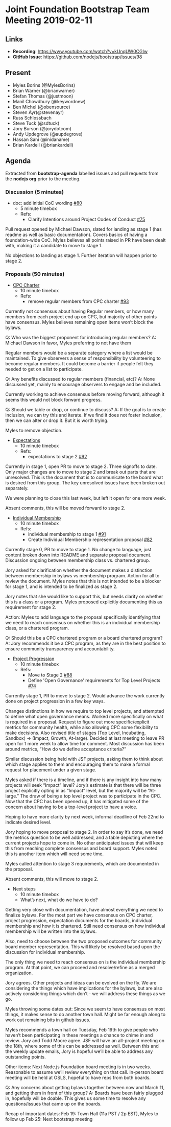 # Joint Foundation Bootstrap Team Meeting 2019-02-11

## Links

* **Recording**:  https://www.youtube.com/watch?v=kUnqUW0CGIw
* **GitHub Issue**: https://github.com/nodejs/bootstrap/issues/98

## Present

- Myles Borins (@MylesBorins)
- Brian Warner (@brianwarner)
- Stefan Thomas (@justmoon)
- Manil Chowdhury (@keywordnew)
- Ben Michel (@obensource)
- Steven Ayr(@stevenayr)
- Russ Schlossbach
- Steve Tuck (@sdtuck)
- Jory Burson (@jorydotcom)
- Andy Updegrove (@aupdegrove)
- Hassan Sani (@inidaname)
- Brian Kardell (@briankardell)

## Agenda

Extracted from **bootstrap-agenda** labelled issues and pull requests from the **nodejs org** prior to the meeting.

### Discussion (5 minutes)

* doc: add initial CoC wording [#80](https://github.com/nodejs/bootstrap/pull/80)
  - 5 minute timebox
  - Refs:
    - Clarify Intentions around Project Codes of Conduct [#75](https://github.com/nodejs/bootstrap/issues/75)

Pull request opened by Michael Dawson, slated for landing as stage 1 (has readme as well as basic documentation).  Covers basics of having a foundation-wide CoC.  Myles believes all points raised in PR have been dealt with, making it a candidate to move to stage 1.

No objections to landing as stage 1.  Further iteration will happen prior to stage 2.

### Proposals (50 minutes)

* [CPC Charter](https://github.com/openjs-foundation/cross-project-council/tree/88fdf8aeecbc30bccb148b09bee0e10f54fd9551/proposals/stage-1/CPC_CHARTER)
  - 10 minute timebox
  - Refs:
    - remove regular members from CPC charter [#93](https://github.com/nodejs/bootstrap/pull/93)

Currently not consensus about having Regular members, or how many members from each project end up on CPC, but majority of other points have consensus.  Myles believes remaining open items won’t block the bylaws.

Q: Who was the biggest proponent for introducing regular members?
A: Michael Dawson in favor, Myles preferring to not have them

Regular members would be a separate category where a list would be maintained. To give observers a sense of responsibility by volunteering to become regular members. It could become a barrier if people felt they needed to get on a list to participate.

Q: Any benefits discussed to regular members (financial, etc)?
A: None discussed yet, mainly to encourage observers to engage and be included.

Currently working to achieve consensus before moving forward, although it seems this would not block forward progress.

Q: Should we table or drop, or continue to discuss?
A: If the goal is to create inclusion, we can try this and iterate.  If we find it does not foster inclusion, then we can alter or drop it.  But it is worth trying.

Myles to remove objection.

* [Expectations](https://github.com/openjs-foundation/cross-project-council/tree/88fdf8aeecbc30bccb148b09bee0e10f54fd9551/proposals/stage-1/EXPECTATIONS)
  - 10 minute timebox
  - Refs:
    - expectations to stage 2 [#92](https://github.com/nodejs/bootstrap/pull/92)

Currently in stage 1, open PR to move to stage 2.  Three signoffs to date.  Only major changes are to move to stage 2 and break out parts that are unresolved.  This is the document that is to communicate to the board what is desired from this group.  The key unresolved issues have been broken out separately.

We were planning to close this last week, but left it open for one more week.

Absent comments, this will be moved forward to stage 2.

* [Individual Membership](https://github.com/openjs-foundation/cross-project-council/tree/88fdf8aeecbc30bccb148b09bee0e10f54fd9551/proposals/stage-0/individual-membership)
  - 10 minute timebox
  - Refs:
    - individual membership to stage 1 [#91](https://github.com/nodejs/bootstrap/pull/91)
    - Create Individual Membership representation proposal [#82](https://github.com/nodejs/bootstrap/pull/82)

Currently stage 0, PR to move to stage 1.  No change to language, just content broken down into README and separate proposal document.  Discussion ongoing between membership class vs. chartered group.

Jory asked for clarification whether the document makes a distinction between membership in bylaws vs membership program.  Action for all to review the document.  Myles notes that this is not intended to be a blocker for stage 1, and is intended to be finalized as stage 2.

Jory notes that she would like to support this, but needs clarity on whether this is a class or a program.  Myles proposed explicitly documenting this as requirement for stage 2.

Action: Myles to add language to the proposal specifically identifying that we need to reach consensus on whether this is an individual membership class, or a chartered program.

Q: Should this be a CPC chartered program or a board chartered program?
A: Jory recommends it be a CPC program, as they are in the best position to ensure community transparency and accountability.

* [Project Progression](https://github.com/openjs-foundation/cross-project-council/tree/88fdf8aeecbc30bccb148b09bee0e10f54fd9551/proposals/stage-1/PROJECT_PROGRESSION)
  - 10 minute timebox
  - Refs:
    - Move to Stage 2 [#88](https://github.com/nodejs/bootstrap/pull/88)
    - Define 'Open Governance' requirements for Top Level Projects [#74](https://github.com/nodejs/bootstrap/issues/74)

Currently stage 1, PR to move to stage 2.  Would advance the work currently done on project progression in a few key ways.

Changes distinctions in how we require to top level projects, and attempted to define what open governance means.  Worked more specifically on what is required in a proposal.  Request to figure out more specific/explicit metrics for community health, while also allowing CPC some flexibility to make decisions.  Also revised title of stages (Top Level, Incubating, Sandbox) -> (Impact, Growth, At-large).  Decided at last meeting to leave PR open for 1 more week to allow time for comment.  Most discussion has been around metrics, “How do we define acceptance criteria?”

Similar discussion being held with JSF projects, asking them to think about which stage applies to them and encouraging them to make a formal request for placement under a given stage.

Myles asked if there is a timeline, and if there is any insight into how many projects will seek “Impact” level?  Jory’s estimate is that there will be three project explicitly opting in as “Impact” level, but the majority will be “At-large.”  The draw of being a top level project was to participate in the CPC.  Now that the CPC has been opened up, it has mitigated some of the concern about having to be a top-level project to have a voice.

Hoping to have more clarity by next week, informal deadline of Feb 22nd to indicate desired level.

Jory hoping to move proposal to stage 2.  In order to say it’s done, we need the metrics question to be well addressed, and a table depicting where the current projects hope to come in.  No other anticipated issues that will keep this from reaching complete consensus and board support.  Myles noted this is another item which will need some time.

Myles called attention to stage 3 requirements, which are documented in the proposal.

Absent comments, this will move to stage 2.

* Next steps
  - 10 minute timebox
  - What’s next, what do we have to do?

Getting very close with documentation, have almost everything we need to finalize bylaws.  For the most part we have consensus on CPC charter, project progression, expectation documents for the boards, individual membership and how it is chartered.  Still need consensus on how individual membership will be written into the bylaws.  

Also, need to choose between the two proposed outcomes for community board member representation.  This will likely be resolved based upon the discussion for individual membership.

The only thing we need to reach consensus on is the individual membership program.  At that point, we can proceed and resolve/refine as a merged organization.

Jory agrees.  Other projects and ideas can be evolved on the fly.  We are considering the things which have implications for the bylaws, but are also actively considering things which don’t - we will address these things as we go.

Myles throwing some dates out:
Since we seem to have consensus on most things, it makes sense to do another town hall.  Might be far enough along to work out remaining bits in github issues.

Myles recommends a town hall on Tuesday, Feb 19th to give people who haven’t been participating in these meetings a chance to chime in and review.  Jory and Todd Moore agree.  JSF will have an all-project meeting on the 18th, where some of this can be addressed as well.  Between this and the weekly update emails, Jory is hopeful we’ll be able to address any outstanding points.

Other items:
Next Node.js Foundation board meeting is in two weeks.  Reasonable to assume we’ll review everything on that call.
In-person board meeting will be held at OSLS, hopeful to have reps from both boards.

Q: Any concerns about getting bylaws together between now and March 11, and getting them in front of this group?
A: Boards have been fairly plugged in, hopefully will be doable.  This gives us some time to resolve any questions/issues that came up on the boards.

Recap of important dates:
Feb 19: Town Hall (11a PST / 2p EST), Myles to follow up
Feb 25: Next bootstrap meeting

